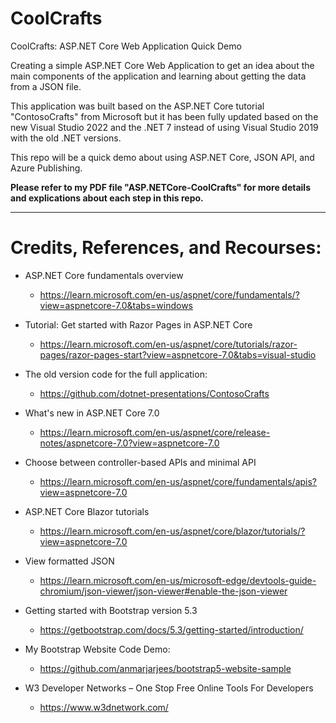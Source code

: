 # CoolCrafts
CoolCrafts: ASP.NET Core Web Application Quick Demo

Creating a simple ASP.NET Core Web Application to get an idea about the main components of the application and learning about getting the data from a JSON file. 

This application was built based on the ASP.NET Core tutorial "ContosoCrafts" from Microsoft but it has been fully updated based on the new Visual Studio 2022 and the .NET 7 instead of using Visual Studio 2019 with the old .NET versions.

This repo will be a quick demo about using ASP.NET Core, JSON API, and Azure Publishing.

**Please refer to my PDF file "ASP.NETCore-CoolCrafts" for more details and explications about each step in this repo.**

---
# Credits, References, and Recourses: 

- ASP.NET Core fundamentals overview
    - https://learn.microsoft.com/en-us/aspnet/core/fundamentals/?view=aspnetcore-7.0&tabs=windows    

- Tutorial: Get started with Razor Pages in ASP.NET Core 
    - https://learn.microsoft.com/en-us/aspnet/core/tutorials/razor-pages/razor-pages-start?view=aspnetcore-7.0&tabs=visual-studio   

- The old version code for the full application: 
    - https://github.com/dotnet-presentations/ContosoCrafts  

- What's new in ASP.NET Core 7.0 
    - https://learn.microsoft.com/en-us/aspnet/core/release-notes/aspnetcore-7.0?view=aspnetcore-7.0  

- Choose between controller-based APIs and minimal API 
    - https://learn.microsoft.com/en-us/aspnet/core/fundamentals/apis?view=aspnetcore-7.0  

- ASP.NET Core Blazor tutorials 
    - https://learn.microsoft.com/en-us/aspnet/core/blazor/tutorials/?view=aspnetcore-7.0  

- View formatted JSON 
    - https://learn.microsoft.com/en-us/microsoft-edge/devtools-guide-chromium/json-viewer/json-viewer#enable-the-json-viewer  

- Getting started with Bootstrap version 5.3 
    - https://getbootstrap.com/docs/5.3/getting-started/introduction/  

- My Bootstrap Website Code Demo: 
    - https://github.com/anmarjarjees/bootstrap5-website-sample  

- W3 Developer Networks – One Stop Free Online Tools For Developers 
    - https://www.w3dnetwork.com/  
